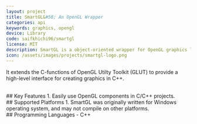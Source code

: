 ```yaml
---
layout: project
title: SmartGL&#58; An OpenGL Wrapper
categories: api
keywords: graphics, opengl
device: Library
code: saifkhichi96/smartgl
license: MIT
description: SmartGL is a object-oriented wrapper for OpenGL graphics library, based on OpenGL Utility Toolkit.
icon: /assets/images/projects/smartgl-logo.png
---
```


It extends the C-functions of OpenGL Utilty Toolkit (GLUT) to provide a high-level interface for creating graphics in C++.

<br>
## Key Features
1. Easily use OpenGL components in C/C++ projects.

<br>
## Supported Platforms
1. SmartGL was originally written for Windows operating system, and may not compile on other platforms.

<br>
## Programming Languages
- C++

